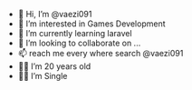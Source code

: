 - 👋 Hi, I’m @vaezi091
- 👀 I’m interested in Games Development
- 🌱 I’m currently learning laravel
- 💞️ I’m looking to collaborate on ...
- 📫 reach me every where search @vaezi091
- 👨‍💼 I’m 20 years old
- 🧍‍♂️ I’m Single

<!---
vaezi091 is a ✨ special ✨ repository because its `README.md` (this file) appears on your GitHub profile.
You can click the Preview link to take a look at your changes.
--->
